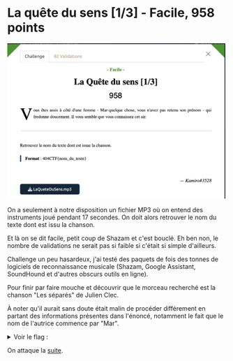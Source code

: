 # La quête du sens [1/3] - Facile, 958 points

<img src="chall.png" width=500>


On a seulement à notre disposition un fichier MP3 où on entend des instruments joué pendant 17 secondes. On doit alors retrouver le nom du texte dont est issu la chanson.

Et là on se dit facile, petit coup de Shazam et c'est bouclé. Eh ben non, le nombre de validations ne serait pas si faible si c'était si simple d'ailleurs.

Challenge un peu hasardeux, j'ai testé des paquets de fois des tonnes de logiciels de reconnaissance musicale (Shazam, Google Assistant, SoundHound et d'autres obscurs outils en ligne).

Pour finir par faire mouche et découvrir que le morceau recherché est la chanson "Les séparés" de Julien Clec. 

À noter qu'il aurait sans doute était malin de procéder différement en partant des informations présentes dans l'énoncé, notamment le fait que le nom de l'autrice commence par "Mar". 


<details>
<summary>Voir le flag :</summary>

***FLAG: 404CTF{les_separes}***
</details>

On attaque la [suite](../quete_du_sens_2/). 
